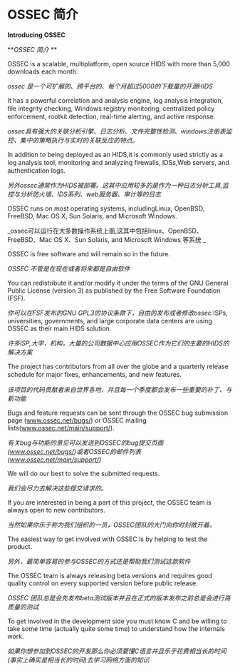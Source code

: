 OSSEC 简介
=============

**Introducing OSSEC**

**_OSSEC 简介_ **

OSSEC is a scalable, multiplatform, open source HIDS with more than 5,000 downloads
each month. 

_ossec 是一个可扩展的、跨平台的、每个月超过5000的下载量的开源HIDS_

It has a powerful correlation and analysis engine, log analysis integration, ﬁle
integrity checking, Windows registry monitoring, centralized policy enforcement, rootkit
detection, real-time alerting, and active response. 

_ossec具有强大的关联分析引擎、日志分析、文件完整性检测、windows注册表监控、集中的策略执行与实时的关联反应的特点。_

In addition to being deployed as an HIDS,it is commonly used strictly as a log analysis tool, monitoring and analyzing ﬁrewalls, IDSs,Web servers, and authentication logs. 

_另外ossec通常作为HIDS被部署。这其中应用较多的是作为一种日志分析工具,监控与分析防火墙、IDS系列、web服务器、审计等的日志_

OSSEC runs on most operating systems, includingLinux, OpenBSD, FreeBSD, Mac OS X, Sun Solaris, and Microsoft Windows.

_ossec可以运行在大多数操作系统上面,这其中包括linux、OpenBSD、FreeBSD、Mac OS X、Sun Solaris, and Microsoft Windows 等系统 _

OSSEC is free software and will remain so in the future.

_OSSEC 不管是在现在或者将来都是自由软件_

 You can redistribute it and/or modify it under the terms of the GNU General Public License (version 3) as published by the Free Software Foundation (FSF). 

_你可以在FSF发布的GNU GPL3的协议条款下，自由的发布或者修改ossec_
ISPs, universities, governments, and large corporate data centers are using OSSEC as their main HIDS solution.

_许多ISP,大学，机构，大量的公司数据中心应用OSSEC作为它们的主要的HIDS的解决方案_

The project has contributors from all over the globe and a quarterly release schedule
for major ﬁxes, enhancements, and new features. 

_该项目的代码贡献者来自世界各地，并且每一个季度都会发布一些重要的补丁、与新功能_

Bugs and feature requests can be sent through the OSSEC bug submission page (www.ossec.net/bugs/) or OSSEC mailing lists(www.ossec.net/main/support/). 

_有关bug与功能的意见可以发送到OSSEC的bug提交页面(www.ossec.net/bugs/)或者OSSEC的邮件列表(www.ossec.net/main/support/)_

We will do our best to solve the submitted requests.

_我们会尽力去解决这些提交请求的。_

If you are interested in being a part of this project, the OSSEC team is always open to
new contributors. 

_当然如果你乐于称为我们组织的一员，OSSEC团队的大门向你时刻敞开着。_

The easiest way to get involved with OSSEC is by helping to test the
product. 

_另外，最简单容易的参与OSSEC的方式还是帮助我们测试这款软件_

The OSSEC team is always releasing beta versions and requires good quality control
on every supported version before public release. 

_OSSEC 团队总是会先发布beta测试版本并且在正式的版本发布之前总是会进行高质量的测试_


To get involved in the development side you must know C and be willing to take some time (actually quite some time) to understand how the internals work.

_如果你想参加到OSSEC的开发那么你必须要懂C语言并且乐于花费相当长的时间(事实上确实是相当长的时间)去学习网络方面的知识_
